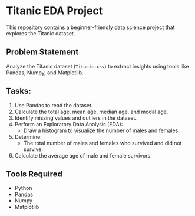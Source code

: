 # Titanic EDA Project
This repository contains a beginner-friendly data science project that explores the Titanic dataset.

## Problem Statement
Analyze the Titanic dataset (`Titanic.csv`) to extract insights using tools like Pandas, Numpy, and Matplotlib.  

## Tasks:
1. Use Pandas to read the dataset.  
2. Calculate the total age, mean age, median age, and modal age.  
3. Identify missing values and outliers in the dataset.  
4. Perform an Exploratory Data Analysis (EDA):  
   - Draw a histogram to visualize the number of males and females.  
5. Determine:  
   - The total number of males and females who survived and did not survive.  
6. Calculate the average age of male and female survivors.  

## Tools Required 
- Python  
- Pandas  
- Numpy  
- Matplotlib  
